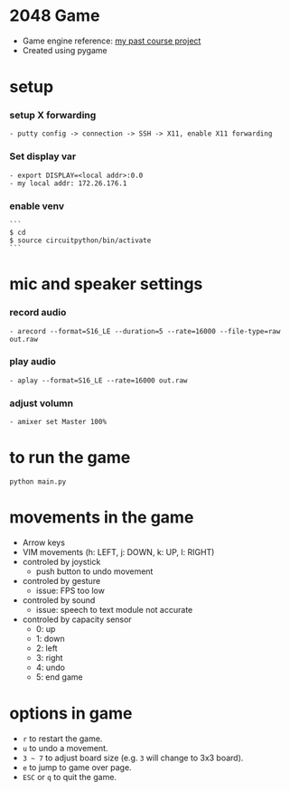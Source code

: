 
# 2048 Game
- Game engine reference: [my past course project](https://github.com/ethanh6/Adversarial_Search_2048_Game)
- Created using pygame

# setup
### setup X forwarding
	- putty config -> connection -> SSH -> X11, enable X11 forwarding
### Set display var
	- export DISPLAY=<local addr>:0.0
	- my local addr: 172.26.176.1
### enable venv
	```
	$ cd
	$ source circuitpython/bin/activate
	```

# mic and speaker settings
### record audio
	- arecord --format=S16_LE --duration=5 --rate=16000 --file-type=raw out.raw
### play audio
	- aplay --format=S16_LE --rate=16000 out.raw
### adjust volumn 
	- amixer set Master 100%

# to run the game
```python main.py```

# movements in the game
- Arrow keys
- VIM movements (h: LEFT, j: DOWN, k: UP, l: RIGHT)
- controled by joystick
	- push button to undo movement
- controled by gesture 
	- issue: FPS too low
- controled by sound
	- issue: speech to text module not accurate
- controled by capacity sensor
	- 0: up
	- 1: down
	- 2: left
	- 3: right
	- 4: undo
	- 5: end game 

# options in game
- `r` to restart the game.
- `u` to undo a movement.
- `3 ~ 7` to adjust board size (e.g. `3` will change to 3x3 board).
- `e` to jump to game over page.
- `ESC` or `q` to quit the game.